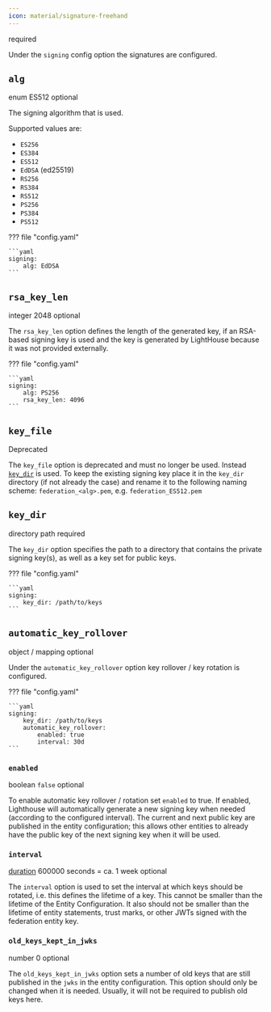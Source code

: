 ```yaml
---
icon: material/signature-freehand
---
```

<span class="badge badge-red" title="If this option is required or optional">required</span>


Under the `signing` config option the signatures are configured.

## `alg`
<span class="badge badge-purple" title="Value Type">enum</span>
<span class="badge badge-blue" title="Default Value">ES512</span>
<span class="badge badge-green" title="If this option is required or optional">optional</span>

The signing algorithm that is used.

Supported values are:

- `ES256`
- `ES384`
- `ES512`
- `EdDSA` (ed25519)
- `RS256`
- `RS384`
- `RS512`
- `PS256`
- `PS384`
- `PS512`

??? file "config.yaml"

    ```yaml
    signing:
        alg: EdDSA
    ```


## `rsa_key_len`
<span class="badge badge-purple" title="Value Type">integer</span>
<span class="badge badge-blue" title="Default Value">2048</span>
<span class="badge badge-green" title="If this option is required or optional">optional</span>

The `rsa_key_len` option defines the length of the generated key, if an 
RSA-based signing key is used and the key is generated by LightHouse because 
it was not provided externally.


??? file "config.yaml"

    ```yaml
    signing:
        alg: PS256
        rsa_key_len: 4096
    ```

## `key_file`
<span class="badge badge-red">Deprecated</span>

The `key_file` option is deprecated and must no longer be used.
Instead [`key_dir`](#key_dir) is used.
To keep the existing signing key place it in the `key_dir` directory (if not 
already the case) and rename it to the following naming scheme:
`federation_<alg>.pem`, e.g. `federation_ES512.pem`

## `key_dir`
<span class="badge badge-purple" title="Value Type">directory path</span>
<span class="badge badge-red" title="If this option is required or optional">required</span>

The `key_dir` option specifies the path to a directory that contains the
private signing key(s), as well as a key set for public keys.

??? file "config.yaml"

    ```yaml
    signing:
        key_dir: /path/to/keys
    ```

## `automatic_key_rollover`
<span class="badge badge-purple" title="Value Type">object / mapping</span>
<span class="badge badge-green" title="If this option is required or optional">optional</span>

Under the `automatic_key_rollover` option key rollover / key rotation is configured.

??? file "config.yaml"

    ```yaml
    signing:
        key_dir: /path/to/keys
        automatic_key_rollover:
            enabled: true
            interval: 30d
    ```

### `enabled`
<span class="badge badge-purple" title="Value Type">boolean</span>
<span class="badge badge-blue" title="Default Value">`false`</span>
<span class="badge badge-green" title="If this option is required or optional">optional</span>

To enable automatic key rollover / rotation set `enabled` to true.
If enabled, Lighthouse will automatically generate a new signing key when 
needed (according to the configured interval). The current and next public 
key are published in the entity configuration; this allows other entities to 
already have the public key of the next signing key when it will be used.

### `interval`
<span class="badge badge-purple" title="Value Type">[duration](index.md#time-duration-configuration-options)</span>
<span class="badge badge-blue" title="Default Value">600000 seconds = ca. 1 week</span>
<span class="badge badge-green" title="If this option is required or optional">optional</span>

The `interval` option is used to set the interval at which keys should be 
rotated, i.e. this defines the lifetime of a key.
This cannot be smaller than the lifetime of the Entity Configuration. It 
also should not be smaller than the lifetime of entity statements, trust 
marks, or other JWTs signed with the federation entity key.

### `old_keys_kept_in_jwks`
<span class="badge badge-purple" title="Value Type">number</span>
<span class="badge badge-blue" title="Default Value">0</span>
<span class="badge badge-green" title="If this option is required or optional">optional</span>

The `old_keys_kept_in_jwks` option sets a number of old keys that are still 
published in the `jwks` in the entity configuration. This option should only 
be changed when it is needed. Usually, it will not be required to publish 
old keys here.
